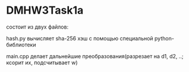 # DMHW3Task1a
состоит из двух файлов:

hash.py вычисляет sha-256 хэш c помощью специальной python-библиотеки

main.cpp делает дальнейшие преобразования(разрезает на d1, d2, ..; ксорит их, подсчитывает w)
